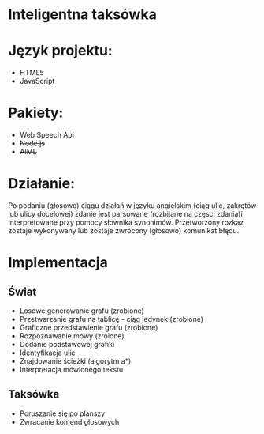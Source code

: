 Inteligentna taksówka
===========

# Język projektu:
- HTML5
- JavaScript

# Pakiety:
- Web Speech Api
- ~~Node.js~~
- ~~AIML~~

# Działanie:
Po podaniu (głosowo) ciągu działań w języku angielskim (ciąg ulic, zakrętów lub ulicy docelowej) zdanie jest parsowane
(rozbijane na częsci zdania)i interpretowane przy pomocy słownika synonimów.
Przetworzony rozkaz zostaje wykonywany lub zostaje zwrócony (głosowo) komunikat błędu.  



# Implementacja

## Świat
- Losowe generowanie grafu (zrobione)
- Przetwarzanie grafu na tablicę - ciąg jedynek (zrobione)
- Graficzne przedstawienie grafu (zrobione)
- Rozpoznawanie mowy (zroione)
- Dodanie podstawowej grafiki
- Identyfikacja ulic
- Znajdowanie ścieżki (algorytm a*)
- Interpretacja mówionego tekstu

## Taksówka
- Poruszanie się po planszy
- Zwracanie komend głosowych


